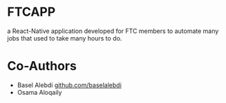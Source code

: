 # FTCAPP
a React-Native application developed for FTC members to automate many jobs that used to take many hours to do.


# Co-Authors
<ul>
 <li> Basel Alebdi <a href="github.com/baselalebdi">github.com/baselalebdi</a>  </li> 
 <li>  Osama Aloqaily <a href="github.com/o-aloqaily"></a> </li> 
</ul>
